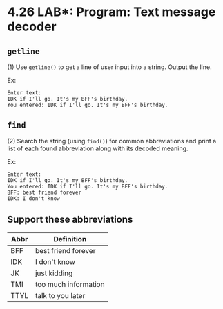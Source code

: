 # 4.26 LAB*: Program: Text message decoder

## `getline`
(1) Use `getline()` to get a line of user input into a string.
Output the line.

Ex:
```
Enter text:
IDK if I'll go. It's my BFF's birthday.
You entered: IDK if I'll go. It's my BFF's birthday.
```

## `find`
(2) Search the string (using `find()`) for common abbreviations
and print a list of each found abbreviation along with its decoded meaning.

Ex:
```
Enter text:
IDK if I'll go. It's my BFF's birthday.
You entered: IDK if I'll go. It's my BFF's birthday.
BFF: best friend forever
IDK: I don't know
```

## Support these abbreviations

Abbr | Definition
---  | ---
BFF | best friend forever
IDK | I don't know
JK  | just kidding
TMI | too much information
TTYL | talk to you later